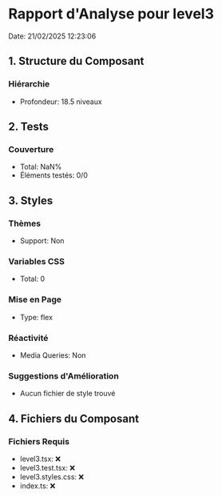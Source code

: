 # Rapport d'Analyse pour level3

Date: 21/02/2025 12:23:06

## 1. Structure du Composant

### Hiérarchie

- Profondeur: 18.5 niveaux

## 2. Tests

### Couverture

- Total: NaN%
- Éléments testés: 0/0

## 3. Styles

### Thèmes

- Support: Non

### Variables CSS

- Total: 0

### Mise en Page

- Type: flex

### Réactivité

- Media Queries: Non

### Suggestions d'Amélioration

- Aucun fichier de style trouvé

## 4. Fichiers du Composant

### Fichiers Requis

- level3.tsx: ❌
- level3.test.tsx: ❌
- level3.styles.css: ❌
- index.ts: ❌
